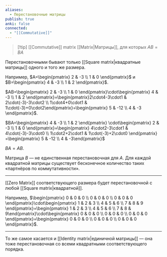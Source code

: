 ```yaml
---
aliases:
  - Перестановочные матрицы
publish: true
anki: false
connected:
  - "[[Commutative]]"
---
```


> [!tip] [[Commutative]] matrix
[[Matrix|Матрицы]], для которых $AB=BA$

Перестановочными бывают только [[Square matrix|квадратные матрицы]]   одного и того же размера.

Например, $A=\begin{pmatrix} 2 & -3 \\ 1 & 0 \end{pmatrix}$ и $B=\begin{pmatrix} 4 & -3 \\ 1 & 2 \end{pmatrix}$. 

$AB=\begin{pmatrix} 2 & -3 \\ 1 & 0 \end{pmatrix}\cdot\begin{pmatrix} 4 & -3 \\ 1 & 2 \end{pmatrix}=\begin{pmatrix}2\cdot4-3\cdot1 & 2\cdot(-3)-3\cdot2 \\ 1\cdot4+0\cdot1 & 1\cdot(-3)+0\cdot2\end{pmatrix}=\begin{pmatrix} 5 & -12 \\ 4 & -3 \end{pmatrix}$.

$BA=\begin{pmatrix} 4 & -3 \\ 1 & 2 \end{pmatrix} \cdot\begin{pmatrix} 2 & -3 \\ 1 & 0 \end{pmatrix}=\begin{pmatrix} 4\cdot2-3\cdot1 & 4\cdot(-3)-3\cdot0 \\ 1\cdot2+2\cdot1 & 1\cdot(-3)+2\cdot0 \end{pmatrix} =\begin{pmatrix} 5 & -12 \\ 4 & -3\end{pmatrix}$

$BA=AB$.

Матрица $B$ — не единственная перестановочная для $A$. Для каждой квадратной матрицы существует бесконечное количество таких «партнёров по коммутативности».

---

[[Zero Matrix]] соответствующего размера будет перестановочной с любой [[Square matrix|квадратной]].

Например, $\begin{pmatrix} 0 & 0 & 0 \\ 0 & 0 & 0 \\ 0 & 0 & 0 \end{pmatrix}\cdot\begin{pmatrix} 1 & 2 & 3 \\ 4 & 5 & 6 \\ 7 & 8 & 9 \end{pmatrix}=\begin{pmatrix} 1 & 2 & 3 \\ 4 & 5 & 6 \\ 7 & 8 & 9\end{pmatrix}\cdot\begin{pmatrix} 0 & 0 & 0 \\ 0 & 0 & 0 \\ 0 & 0 & 0 \end{pmatrix}=\begin{pmatrix} 0 & 0 & 0 \\ 0 & 0 & 0 \\ 0 & 0 & 0 \end{pmatrix}$.

---

То же самое касается и [[Identity matrix|единичной матрицы]]  — она тоже перестановочная со всеми квадратными соответствующего порядка.

